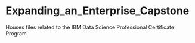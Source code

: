 # Expanding_an_Enterprise_Capstone
Houses files related to the IBM Data Science Professional Certificate Program
